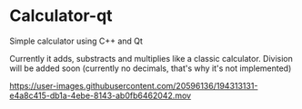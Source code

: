 # Calculator-qt
Simple calculator using C++ and Qt

Currently it adds, substracts and multiplies like a classic calculator.
Division will be added soon (currently no decimals, that's why it's not implemented)

https://user-images.githubusercontent.com/20596136/194313131-e4a8c415-db1a-4ebe-8143-ab0fb6462042.mov

